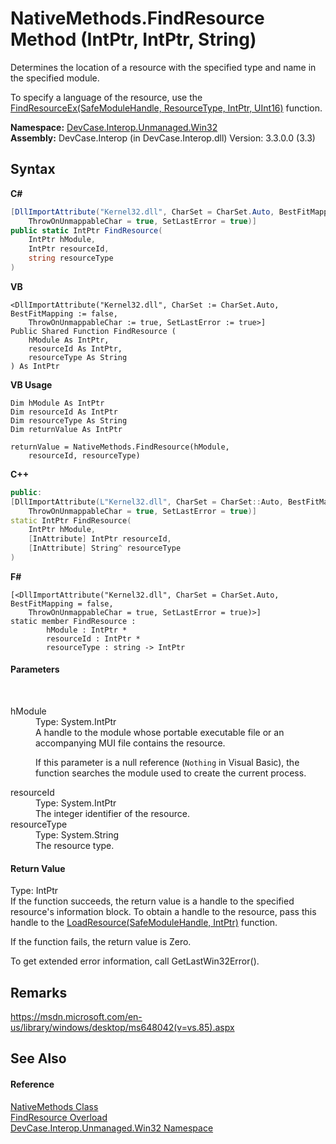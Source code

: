 # NativeMethods.FindResource Method (IntPtr, IntPtr, String)
 

Determines the location of a resource with the specified type and name in the specified module. 

 To specify a language of the resource, use the <a href="M_DevCase_Interop_Unmanaged_Win32_NativeMethods_FindResourceEx">FindResourceEx(SafeModuleHandle, ResourceType, IntPtr, UInt16)</a> function.

**Namespace:**&nbsp;<a href="N_DevCase_Interop_Unmanaged_Win32">DevCase.Interop.Unmanaged.Win32</a><br />**Assembly:**&nbsp;DevCase.Interop (in DevCase.Interop.dll) Version: 3.3.0.0 (3.3)

## Syntax

**C#**<br />
``` C#
[DllImportAttribute("Kernel32.dll", CharSet = CharSet.Auto, BestFitMapping = false, 
	ThrowOnUnmappableChar = true, SetLastError = true)]
public static IntPtr FindResource(
	IntPtr hModule,
	IntPtr resourceId,
	string resourceType
)
```

**VB**<br />
``` VB
<DllImportAttribute("Kernel32.dll", CharSet := CharSet.Auto, BestFitMapping := false, 
	ThrowOnUnmappableChar := true, SetLastError := true>]
Public Shared Function FindResource ( 
	hModule As IntPtr,
	resourceId As IntPtr,
	resourceType As String
) As IntPtr
```

**VB Usage**<br />
``` VB Usage
Dim hModule As IntPtr
Dim resourceId As IntPtr
Dim resourceType As String
Dim returnValue As IntPtr

returnValue = NativeMethods.FindResource(hModule, 
	resourceId, resourceType)
```

**C++**<br />
``` C++
public:
[DllImportAttribute(L"Kernel32.dll", CharSet = CharSet::Auto, BestFitMapping = false, 
	ThrowOnUnmappableChar = true, SetLastError = true)]
static IntPtr FindResource(
	IntPtr hModule, 
	[InAttribute] IntPtr resourceId, 
	[InAttribute] String^ resourceType
)
```

**F#**<br />
``` F#
[<DllImportAttribute("Kernel32.dll", CharSet = CharSet.Auto, BestFitMapping = false, 
	ThrowOnUnmappableChar = true, SetLastError = true)>]
static member FindResource : 
        hModule : IntPtr * 
        resourceId : IntPtr * 
        resourceType : string -> IntPtr 

```


#### Parameters
&nbsp;<dl><dt>hModule</dt><dd>Type: System.IntPtr<br />A handle to the module whose portable executable file or an accompanying MUI file contains the resource. 

 If this parameter is a null reference (`Nothing` in Visual Basic), the function searches the module used to create the current process.</dd><dt>resourceId</dt><dd>Type: System.IntPtr<br />The integer identifier of the resource.</dd><dt>resourceType</dt><dd>Type: System.String<br />The resource type.</dd></dl>

#### Return Value
Type: IntPtr<br />If the function succeeds, the return value is a handle to the specified resource's information block. To obtain a handle to the resource, pass this handle to the <a href="M_DevCase_Interop_Unmanaged_Win32_NativeMethods_LoadResource">LoadResource(SafeModuleHandle, IntPtr)</a> function. 

 If the function fails, the return value is Zero. 

 To get extended error information, call GetLastWin32Error().

## Remarks
<a href="https://msdn.microsoft.com/en-us/library/windows/desktop/ms648042(v=vs.85).aspx" target="_blank">https://msdn.microsoft.com/en-us/library/windows/desktop/ms648042(v=vs.85).aspx</a>

## See Also


#### Reference
<a href="T_DevCase_Interop_Unmanaged_Win32_NativeMethods">NativeMethods Class</a><br /><a href="Overload_DevCase_Interop_Unmanaged_Win32_NativeMethods_FindResource">FindResource Overload</a><br /><a href="N_DevCase_Interop_Unmanaged_Win32">DevCase.Interop.Unmanaged.Win32 Namespace</a><br />